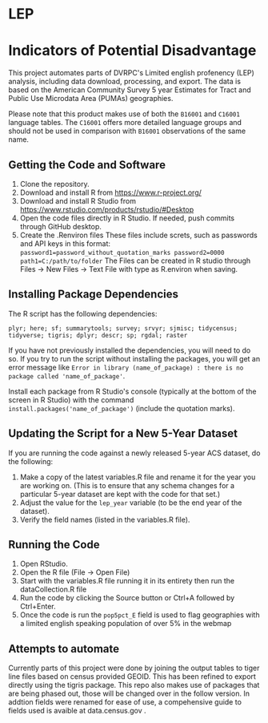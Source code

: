# LEP
# Indicators of Potential Disadvantage

This project automates parts of DVRPC's Limited english profenency (LEP) analysis, including data download, processing, and export. 
The data is based on the American Community Survey 5 year Estimates for Tract and Public Use Microdata Area (PUMAs) geographies.

Please note that this product makes use of both the `B16001` and `C16001` language tables. The `C16001` offers more detailed language groups and should not be used in comparison with `B16001` observations of the same name.

## Getting the Code and Software

1. Clone the repository. 
2. Download and install R from https://www.r-project.org/
3. Download and install R Studio from https://www.rstudio.com/products/rstudio/#Desktop
4. Open the code files directly in R Studio. If needed, push commits through GitHub desktop.
5. Create the .Renviron files 
These files include screts, such as passwords and API keys in this format:
`password1=password_without_quotation_marks
password2=0000
path1=C:/path/to/folder`
The Files can be created in R studio through Files -> New Files -> Text File with type as R.environ when saving.

## Installing Package Dependencies 

The R script has the following dependencies: 

`plyr; here; sf; summarytools; survey; srvyr; sjmisc; tidycensus; tidyverse; tigris; dplyr; descr; sp; rgdal; raster`

If you have not previously installed the dependencies, you will need to do so. If you try to run the script without installing the packages, you will get an error message like 
`Error in library (name_of_package) : there is no package called 'name_of_package'`.

Install each package from R Studio's console (typically at the bottom of the screen in R Studio) with the command  `install.packages('name_of_package')` (include the quotation marks). 

## Updating the Script for a New 5-Year Dataset

If you are running the code against a newly released 5-year ACS dataset, do the following:

1. Make a copy of the latest variables.R file  and rename it for the year you are working on. (This is to ensure that any schema changes for a particular 5-year dataset are kept with the code for that set.)
2. Adjust the value for the `lep_year` variable (to be the end year of the dataset).
3. Verify the field names (listed in the variables.R file).

## Running the Code

1. Open RStudio. 
2. Open the R file (File -> Open File)
3. Start with the variables.R file running it in its entirety then run the dataCollection.R file
4. Run the code by clicking the Source button or Ctrl+A followed by Ctrl+Enter.
5. Once the code is run the `pop5pct_E` field is used to flag geographies with a limited english speaking population of over 5% in the webmap

## Attempts to automate
Currently parts of this project were done by joining the output tables to tiger line files based on census provided GEOID. This has been refined to export directly using the tigris package. This repo also makes use of packages that are being phased out, those will be changed over in the follow version. In addtion fields were renamed for ease of use, a compehensive guide to fields used is avaible at data.census.gov .
